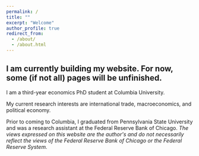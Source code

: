 ```yaml
---
permalink: /
title: ""
excerpt: "Welcome"
author_profile: true
redirect_from: 
  - /about/
  - /about.html
---
```


I am currently building my website. For now, some (if not all) pages will be unfinished. 
--------

I am a third-year economics PhD student at Columbia University. 

My current research interests are international trade, macroeconomics, and political economy. 

Prior to coming to Columbia, I graduated from Pennsylvania State University and was a research assistant at the Federal Reserve Bank of Chicago. *The views expressed on this website are the author's and do not necessarily reflect the views of the Federal Reserve Bank of Chicago or the Federal Reserve System.*


